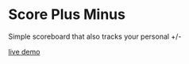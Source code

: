 # Score Plus Minus
Simple scoreboard that also tracks your personal +/-

[live demo](https://oschmid.github.io/scoreplusminus/)
